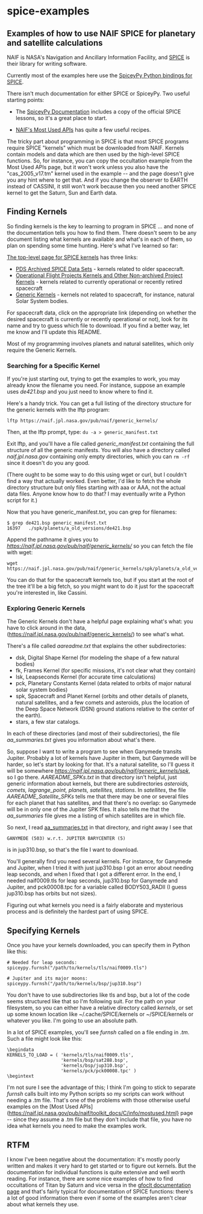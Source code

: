 # spice-examples

## Examples of how to use NAIF SPICE for planetary and satellite calculations

NAIF is NASA's Navigation and Ancillary Information Facility, and
[SPICE](https://naif.jpl.nasa.gov/naif/index.html)
is their library for writing software.

Currently most of the examples here use the
[SpiceyPy Python bindings for SPICE](https://github.com/AndrewAnnex/SpiceyPy).

There isn't much documentation for either SPICE or SpiceyPy.
Two useful starting points:

- The [SpiceyPy Documentation](https://spiceypy.readthedocs.io/en/master/)
  includes a copy of the official SPICE lessons, so it's a great place to start.

- [NAIF's Most Used APIs](https://naif.jpl.nasa.gov/pub/naif/toolkit_docs/C/info/mostused.html)
  has quite a few useful recipes.

The tricky part about programming in SPICE is that most SPICE programs
require SPICE "kernels" which must be downloaded from NAIF. Kernels
contain models and data which are then used by the high-level SPICE
functions. So, for instance, you can copy the occultation example from
the Most Used APIs page, but it won't work unless you also have the
"cas_2005_v17.tm" kernel used in the example -- and the page doesn't
give you any hint where to get that. And if you change the observer
to EARTH instead of CASSINI, it still won't work because then you
need another SPICE kernel to get the Saturn, Sun and Earth data.

## Finding Kernels

So finding kernels is the key to learning to program in SPICE ... and
none of the documentation tells you how to find them. There doesn't
seem to be any document listing what kernels are available and what's
in each of them, so plan on spending some time hunting.
Here's what I've learned so far:

[The top-level page for SPICE kernels](https://naif.jpl.nasa.gov/naif/data.html)
has three links:

- [PDS Archived SPICE Data Sets](https://naif.jpl.nasa.gov/naif/data_pds_archived.html) -
  kernels related to older spacecraft.
- [Operational Flight Projects Kernels and Other Non-archived Project Kernels](https://naif.jpl.nasa.gov/naif/data_operational.html) -
  kernels related to currently operational or recently retired spacecraft
- [Generic Kernels](https://naif.jpl.nasa.gov/naif/data_generic.html) -
  kernels not related to spacecraft, for instance, natural Solar System bodies.

For spacecraft data, click on the appropriate link (depending on
whether the desired spacecraft is currently or recently operational
or not), look for its name and try to guess which file to download.
If you find a better way, let me know and I'll update this README.

Most of my programming involves planets and natural satellites, which
only require the Generic Kernels.

### Searching for a Specific Kernel

If you're just starting out, trying to get the examples to work,
you may already know the filename you need. For instance, suppose
an example uses *de421.bsp* and you just need to know where to find it.

Here's a handy trick. You can get a full listing of the directory
structure for the generic kernels with the lftp program:

```
lftp https://naif.jpl.nasa.gov/pub/naif/generic_kernels/
```

Then, at the lftp prompt, type: ```du -a > generic_manifest.txt```

Exit lftp, and you'll have a file called *generic_manifest.txt*
containing the full structure of all the generic manifests.
You will also have a directory called *naif.jpl.nasa.gov* containing
only empty directories, which you can ```rm -rf``` since it doesn't
do you any good.

(There ought to be some way to do this using wget or curl, but
I couldn't find a way that actually worked. Even better, I'd like
to fetch the whole directory structure but only files starting with
aaa or AAA, not the actual data files. Anyone know how to do that?
I may eventually write a Python script for it.)

Now that you have generic_manifest.txt, you can grep for filenames:
```
$ grep de421.bsp generic_manifest.txt
16397   ./spk/planets/a_old_versions/de421.bsp
```

Append the pathname it gives you to
*https://naif.jpl.nasa.gov/pub/naif/generic_kernels/*
so you can fetch the file with wget:

```
wget https://naif.jpl.nasa.gov/pub/naif/generic_kernels/spk/planets/a_old_versions/de421.bsp
```

You can do that for the spacecraft kernels too, but if you start at
the root of the tree it'll be a big fetch, so you might want to do it
just for the spacecraft you're interested in, like Cassini.

### Exploring Generic Kernels

The Generic Kernels don't have a helpful page explaining what's what:
you have to click around in the data,
(https://naif.jpl.nasa.gov/pub/naif/generic_kernels/)
to see what's what.

There's a file called *aareadme.txt* that explains the other subdirectories:
- dsk, Digital Shape Kernel (for modeling the shape of a few natural bodies)
- fk, Frames Kernel (for specific missions, it's not clear what they contain)
- lsk, Leapseconds Kernel (for accurate time calculations)
- pck, Planetary Constants Kernel (data related to orbits of major
  natural solar system bodies)
- spk, Spacecraft and Planet Kernel (orbits and other details of
  planets, natural satellites, and a few comets and asteroids,
  plus the location of the Deep Space  Network (DSN) ground stations
  relative to the center of the earth).
- stars, a few star catalogs.

In each of these directories (and most of their subdirectories), the
file *aa_summaries.txt* gives you information about what's there.

So, suppose I want to write a program to see when Ganymede transits Jupiter.
Probably a lot of kernels have Jupiter in them, but Ganymede will be
harder, so let's start by looking for that. It's a natural satellite,
so I'll guess it will be somewhere
*https://naif.jpl.nasa.gov/pub/naif/generic_kernels/spk*,
so I go there. *AAREADME_SPKs.txt* in that directory isn't helpful,
just generic information about kernels, but there are subdirectories
*asteroids, comets, lagrange_point, planets, satellites, stations*.
In *satellites*, the file *AAREADME_Satellite_SPKs* tells me that
there may be one or several files for each planet that has satellites,
and that there's no overlap: so Ganymede will be in only one of the
Jupiter SPK files. It also tells me that the *aa_summaries* file gives
me a listing of which satellites are in which file.

So next, I read
[aa_summaries.txt](https://naif.jpl.nasa.gov/pub/naif/generic_kernels/spk/satellites/aa_summaries.txt)
in that directory, and right away I see that
```
GANYMEDE (503) w.r.t. JUPITER BARYCENTER (5)
```
is in jup310.bsp, so that's the file I want to download.

You'll generally find you need several kernels. For instance,
for Ganymede and Jupiter, when I tried it with just jup310.bsp
I got an error about needing leap seconds, and when I fixed that
I got a different error. In the end,
I needed naif0009.tls for leap seconds,
jup310.bsp for Ganymede and Jupiter,
and
pck00008.tpc for a variable called BODY503_RADII
(I guess jup310.bsp has orbits but not sizes).

Figuring out what kernels you need is a fairly elaborate and
mysterious process and is definitely the hardest part of using SPICE.

## Specifying Kernels

Once you have your kernels downloaded, you can specify them in Python
like this:

```
# Needed for leap seconds:
spiceypy.furnsh("/path/to/kernels/tls/naif0009.tls")

# Jupiter and its major moons:
spiceypy.furnsh("/path/to/kernels/bsp/jup310.bsp")
```

You don't have to use subdirectories like tls and bsp, but a lot
of the code seems structured like that so I'm following suit.
For the path on your filesystem, so you can either have
a relative directory called *kernels*, or set up some known location
like ~/.cache/SPICE/kernels or ~/SPICE/kernels or whatever you like.
I'm going to use an absolute path.

In a lot of SPICE examples, you'll see *furnsh* called on a file ending
in *.tm*. Such a file might look like this:

```
\begindata
KERNELS_TO_LOAD = ( 'kernels/tls/naif0009.tls',
                    'kernels/bsp/sat288.bsp',
                    'kernels/bsp/jup310.bsp',
                    'kernels/pck/pck00008.tpc' )
\begintext
```

I'm not sure I see the advantage of this; I think I'm going to stick
to separate *furnsh* calls built into my Python scripts so my scripts
can work without needing a .tm file. That's one of the problems with
those otherwise useful examples on the
[Most Used APIs](https://naif.jpl.nasa.gov/pub/naif/toolkit_docs/C/info/mostused.html}
page -- since they assume a .tm file but they don't include that file,
you have no idea what kernels you need to make the examples work.

## RTFM

I know I've been negative about the documentation: it's mostly poorly
written and makes it very hard to get started or to figure out kernels.
But the documentation for individual functions is quite extensive and
well worth reading. For instance, there are some nice examples of
how to find occultations of Titan by Saturn and vice versa in the
[gfoclt documentation page](https://naif.jpl.nasa.gov/pub/naif/toolkit_docs/FORTRAN/spicelib/gfoclt.html)
and that's fairly typical for documentation of SPICE functions:
there's a lot of good information there even if some of the examples
aren't clear about what kernels they use.


